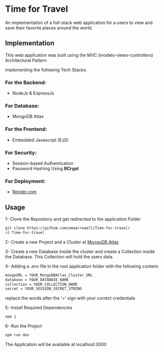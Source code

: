 # Time for Travel
An implementation of a full-stack web application for a users to view and save their favorite places around the world.

## Implementation
This web application was built using the MVC (models-views-controllers) Architectural Pattern

implementing the following Tech Stacks:

### For the Backend:
- NodeJs & ExpressJs
### For Database:
- MongoDB Atlas
### For the Frontend:
- Embedded Javascript (EJS)
### For Security:
- Session-based Authentication
- Password Hashing Using <b>BCrypt</b>

### For Deployment:
- <a href="https://render.com/">Render.com</a>

## Usage
1- Clone the Repository and get redirected to the application Folder
```bash
git clone https://github.com/omaarrwaell/Time-for-travel/
cd Time-for-travel
```
2- Create a new Project and a Cluster at <a href="https://www.mongodb.com/atlas/database">MongoDB Atlas</a>

3- Create a new Database inside the cluster and create a Collection inside the Database. This Collection will hold the users data.

4- Adding a .env file in the root application folder with the following content:
```bash
mongoURL = YOUR_MongoDBAtlas_Cluster_URL
database = YOUR_DATABASE_NAME
collection = YOUR_COLLECTION_NAME
secret = YOUR_SESSION_SECRET_STRING
```
replace the words after the '=' sign with your correct credentials

5- Install Required Dependencies
```bash
npm i
```
6- Run the Project
```bash
npm run dev
```
The Application will be available at localhost:3000

